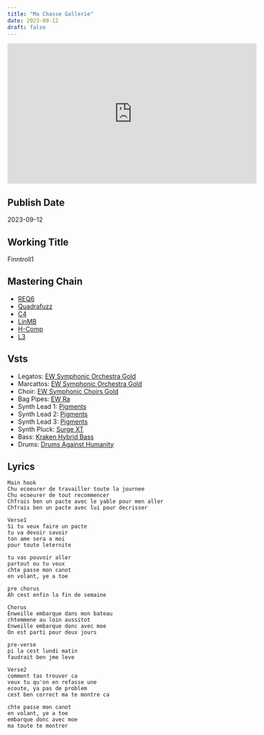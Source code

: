 ```yaml
---
title: "Ma Chasse Gallerie"
date: 2023-09-12
draft: false
---
```



<iframe width="560" height="315" src="https://www.youtube.com/embed/kEaOXydWp6E?si=aTh_vBapIrTQpQbK" title="YouTube video player" frameborder="0" allow="accelerometer; autoplay; clipboard-write; encrypted-media; gyroscope; picture-in-picture; web-share" allowfullscreen></iframe>

## Publish Date

2023-09-12

## Working Title

Finntroll1

## Mastering Chain

- [REQ6](https://www.waves.com/plugins/renaissance-equalizer)
- [Quadrafuzz](https://steinberg.help/cubase_plugin_reference/v9/en/_shared/topics/plug_ref/quadrafuzz_v2.html)
- [C4](https://www.waves.com/plugins/c4-multiband-compressor)
- [LinMB](https://www.waves.com/plugins/linear-phase-multiband-compressor)
- [H-Comp](https://www.waves.com/plugins/h-comp-hybrid-compressor)
- [L3](https://www.waves.com/plugins/l3-multimaximizer)

## Vsts

- Legatos: [EW Symphonic Orchestra Gold](https://www.soundsonline.com/orchestral/symphonic-orchestra)
- Marcattos: [EW Symphonic Orchestra Gold](https://www.soundsonline.com/orchestral/symphonic-orchestra)
- Choir: [EW Symphonic Choirs Gold](https://www.soundsonline.com/vocals/symphonic-choirs)
- Bag Pipes: [EW Ra](https://www.soundsonline.com/world-and-traditional/ra)
- Synth Lead 1: [Pigments](https://www.arturia.com/products/software-instruments/pigments/overview)
- Synth Lead 2: [Pigments](https://www.arturia.com/products/software-instruments/pigments/overview)
- Synth Lead 3: [Pigments](https://www.arturia.com/products/software-instruments/pigments/overview)
- Synth Pluck: [Surge XT](https://surge-synthesizer.github.io/)
- Bass: [Kraken Hybrid Bass](https://solemntones.com/products/kraken-hybrid-bass)
- Drums: [Drums Against Humanity](https://ugritone.com/collections/drums-against-humanity)

## Lyrics
```
Main hook
Chu ecoeurer de travailler toute la journee
Chu ecoeurer de tout recommencer
Chfrais ben un pacte avec le yable pour men aller
Chfrais ben un pacte avec lui pour decrisser

Verse1
Si tu veux faire un pacte
tu va devoir savoir
ton ame sera a moi
pour toute leternite

tu vas pouvoir aller
partout ou tu veux
chte passe mon canot
en volant, ye a toe

pre chorus
Ah cest enfin la fin de semaine

Chorus
Enweille embarque dans mon bateau
chtemmene au loin aussitot
Enweille embarque donc avec moe
On est parti pour deux jours

pre-verse 
pi la cest lundi matin
faudrait ben jme leve 

Verse2
comment tas trouver ca
veux tu qu'on en refasse une
ecoute, ya pas de problem
cest ben correct ma te montre ca

chte passe mon canot
en volant, ye a toe
embarque donc avec moe
ma toute te montrer
```
